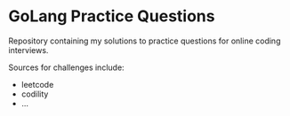 # GoLang Practice Questions
Repository containing my solutions to practice questions for online coding interviews.

Sources for challenges include:
* leetcode
* codility
* ...
